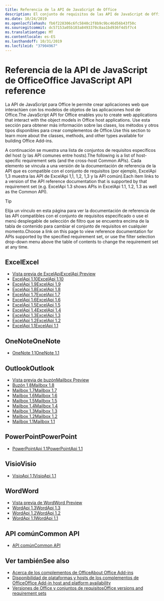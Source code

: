 ```yaml
---
title: Referencia de la API de JavaScript de Office
description: El conjunto de requisitos de las API de JavaScript de Office por host
ms.date: 10/24/2019
ms.openlocfilehash: fb6f228306c6fc5840c2f8b9c9bc46d56b43f50c
ms.sourcegitcommit: dc57153a05b103a8493370c8aa1bd936f4d5f7c4
ms.translationtype: MT
ms.contentlocale: es-ES
ms.lasthandoff: 10/31/2019
ms.locfileid: "37904967"
---
```

# <a name="office-javascript-api-reference"></a><span data-ttu-id="3bfad-103">Referencia de la API de JavaScript de Office</span><span class="sxs-lookup"><span data-stu-id="3bfad-103">Office JavaScript API reference</span></span>

<span data-ttu-id="3bfad-104">La API de JavaScript para Office le permite crear aplicaciones web que interactúen con los modelos de objetos de las aplicaciones host de Office.</span><span class="sxs-lookup"><span data-stu-id="3bfad-104">The JavaScript API for Office enables you to create web applications that interact with the object models in Office host applications.</span></span> <span data-ttu-id="3bfad-105">Use esta sección para obtener más información sobre las clases, los métodos y otros tipos disponibles para crear complementos de Office.</span><span class="sxs-lookup"><span data-stu-id="3bfad-105">Use this section to learn more about the classes, methods, and other types available for building Office Add-ins.</span></span>

<span data-ttu-id="3bfad-106">A continuación se muestra una lista de conjuntos de requisitos específicos del host (y las API comunes entre hosts).</span><span class="sxs-lookup"><span data-stu-id="3bfad-106">The following is a list of host-specific requirement sets (and the cross-host Common APIs).</span></span> <span data-ttu-id="3bfad-107">Cada elemento se vincula a una versión de la documentación de referencia de la API que es compatible con el conjunto de requisitos (por ejemplo, ExcelApi 1,3 muestra las API de ExcelApi 1,1, 1,2, 1,3 y la API común).</span><span class="sxs-lookup"><span data-stu-id="3bfad-107">Each item links to a version of the API reference documentation that is supported by that requirement set (e.g. ExcelApi 1.3 shows APIs in ExcelApi 1.1, 1.2, 1.3 as well as the Common API).</span></span>

> [!TIP]
> <span data-ttu-id="3bfad-108">Elija un vínculo en esta página para ver la documentación de referencia de las API compatibles con el conjunto de requisitos especificado o use el menú desplegable de selección de filtro que se encuentra encima de la tabla de contenido para cambiar el conjunto de requisitos en cualquier momento.</span><span class="sxs-lookup"><span data-stu-id="3bfad-108">Choose a link on this page to view reference documentation for APIs supported by the specified requirement set, or use the filter selection drop-down menu above the table of contents to change the requirement set at any time.</span></span>

## <a name="excel"></a><span data-ttu-id="3bfad-109">Excel</span><span class="sxs-lookup"><span data-stu-id="3bfad-109">Excel</span></span>

- [<span data-ttu-id="3bfad-110">Vista previa de ExcelApi</span><span class="sxs-lookup"><span data-stu-id="3bfad-110">ExcelApi Preview</span></span>](/javascript/api/excel?view=excel-js-preview)
- [<span data-ttu-id="3bfad-111">ExcelApi 1.10</span><span class="sxs-lookup"><span data-stu-id="3bfad-111">ExcelApi 1.10</span></span>](/javascript/api/excel?view=excel-js-1.10)
- [<span data-ttu-id="3bfad-112">ExcelApi 1.9</span><span class="sxs-lookup"><span data-stu-id="3bfad-112">ExcelApi 1.9</span></span>](/javascript/api/excel?view=excel-js-1.9)
- [<span data-ttu-id="3bfad-113">ExcelApi 1.8</span><span class="sxs-lookup"><span data-stu-id="3bfad-113">ExcelApi 1.8</span></span>](/javascript/api/excel?view=excel-js-1.8)
- [<span data-ttu-id="3bfad-114">ExcelApi 1.7</span><span class="sxs-lookup"><span data-stu-id="3bfad-114">ExcelApi 1.7</span></span>](/javascript/api/excel?view=excel-js-1.7)
- [<span data-ttu-id="3bfad-115">ExcelApi 1.6</span><span class="sxs-lookup"><span data-stu-id="3bfad-115">ExcelApi 1.6</span></span>](/javascript/api/excel?view=excel-js-1.6)
- [<span data-ttu-id="3bfad-116">ExcelApi 1.5</span><span class="sxs-lookup"><span data-stu-id="3bfad-116">ExcelApi 1.5</span></span>](/javascript/api/excel?view=excel-js-1.5)
- [<span data-ttu-id="3bfad-117">ExcelApi 1.4</span><span class="sxs-lookup"><span data-stu-id="3bfad-117">ExcelApi 1.4</span></span>](/javascript/api/excel?view=excel-js-1.4)
- [<span data-ttu-id="3bfad-118">ExcelApi 1.3</span><span class="sxs-lookup"><span data-stu-id="3bfad-118">ExcelApi 1.3</span></span>](/javascript/api/excel?view=excel-js-1.3)
- [<span data-ttu-id="3bfad-119">ExcelApi 1.2</span><span class="sxs-lookup"><span data-stu-id="3bfad-119">ExcelApi 1.2</span></span>](/javascript/api/excel?view=excel-js-1.2)
- [<span data-ttu-id="3bfad-120">ExcelApi 1.1</span><span class="sxs-lookup"><span data-stu-id="3bfad-120">ExcelApi 1.1</span></span>](/javascript/api/excel?view=excel-js-1.1)

## <a name="onenote"></a><span data-ttu-id="3bfad-121">OneNote</span><span class="sxs-lookup"><span data-stu-id="3bfad-121">OneNote</span></span>

- [<span data-ttu-id="3bfad-122">OneNote 1,1</span><span class="sxs-lookup"><span data-stu-id="3bfad-122">OneNote 1.1</span></span>](/javascript/api/onenote?view=onenote-js-1.1)

## <a name="outlook"></a><span data-ttu-id="3bfad-123">Outlook</span><span class="sxs-lookup"><span data-stu-id="3bfad-123">Outlook</span></span>

- [<span data-ttu-id="3bfad-124">Vista previa de buzón</span><span class="sxs-lookup"><span data-stu-id="3bfad-124">Mailbox Preview</span></span>](/javascript/api/outlook?view=outlook-js-preview)
- [<span data-ttu-id="3bfad-125">Buzón 1,8</span><span class="sxs-lookup"><span data-stu-id="3bfad-125">Mailbox 1.8</span></span>](/javascript/api/outlook?view=outlook-js-1.8)
- [<span data-ttu-id="3bfad-126">Mailbox 1.7</span><span class="sxs-lookup"><span data-stu-id="3bfad-126">Mailbox 1.7</span></span>](/javascript/api/outlook?view=outlook-js-1.7)
- [<span data-ttu-id="3bfad-127">Mailbox 1.6</span><span class="sxs-lookup"><span data-stu-id="3bfad-127">Mailbox 1.6</span></span>](/javascript/api/outlook?view=outlook-js-1.6)
- [<span data-ttu-id="3bfad-128">Mailbox 1.5</span><span class="sxs-lookup"><span data-stu-id="3bfad-128">Mailbox 1.5</span></span>](/javascript/api/outlook?view=outlook-js-1.5)
- [<span data-ttu-id="3bfad-129">Mailbox 1.4</span><span class="sxs-lookup"><span data-stu-id="3bfad-129">Mailbox 1.4</span></span>](/javascript/api/outlook?view=outlook-js-1.4)
- [<span data-ttu-id="3bfad-130">Mailbox 1.3</span><span class="sxs-lookup"><span data-stu-id="3bfad-130">Mailbox 1.3</span></span>](/javascript/api/outlook?view=outlook-js-1.3)
- [<span data-ttu-id="3bfad-131">Mailbox 1.2</span><span class="sxs-lookup"><span data-stu-id="3bfad-131">Mailbox 1.2</span></span>](/javascript/api/outlook?view=outlook-js-1.2)
- [<span data-ttu-id="3bfad-132">Mailbox 1.1</span><span class="sxs-lookup"><span data-stu-id="3bfad-132">Mailbox 1.1</span></span>](/javascript/api/outlook?view=outlook-js-1.1)

## <a name="powerpoint"></a><span data-ttu-id="3bfad-133">PowerPoint</span><span class="sxs-lookup"><span data-stu-id="3bfad-133">PowerPoint</span></span>

- [<span data-ttu-id="3bfad-134">PowerPointApi 1.1</span><span class="sxs-lookup"><span data-stu-id="3bfad-134">PowerPointApi 1.1</span></span>](/javascript/api/powerpoint?view=powerpoint-js-1.1)

## <a name="visio"></a><span data-ttu-id="3bfad-135">Visio</span><span class="sxs-lookup"><span data-stu-id="3bfad-135">Visio</span></span>

- [<span data-ttu-id="3bfad-136">VisioApi 1,1</span><span class="sxs-lookup"><span data-stu-id="3bfad-136">VisioApi 1.1</span></span>](/javascript/api/visio?view=visio-js-1.1)

## <a name="word"></a><span data-ttu-id="3bfad-137">Word</span><span class="sxs-lookup"><span data-stu-id="3bfad-137">Word</span></span>

- [<span data-ttu-id="3bfad-138">Vista previa de Word</span><span class="sxs-lookup"><span data-stu-id="3bfad-138">Word Preview</span></span>](/javascript/api/word?view=word-js-preview)
- [<span data-ttu-id="3bfad-139">WordApi 1.3</span><span class="sxs-lookup"><span data-stu-id="3bfad-139">WordApi 1.3</span></span>](/javascript/api/word?view=word-js-1.3)
- [<span data-ttu-id="3bfad-140">WordApi 1.2</span><span class="sxs-lookup"><span data-stu-id="3bfad-140">WordApi 1.2</span></span>](/javascript/api/word?view=word-js-1.2)
- [<span data-ttu-id="3bfad-141">WordApi 1.1</span><span class="sxs-lookup"><span data-stu-id="3bfad-141">WordApi 1.1</span></span>](/javascript/api/word?view=word-js-1.1)

## <a name="common-api"></a><span data-ttu-id="3bfad-142">API común</span><span class="sxs-lookup"><span data-stu-id="3bfad-142">Common API</span></span>

- [<span data-ttu-id="3bfad-143">API común</span><span class="sxs-lookup"><span data-stu-id="3bfad-143">Common API</span></span>](/javascript/api/office?view=common-js)

## <a name="see-also"></a><span data-ttu-id="3bfad-144">Ver también</span><span class="sxs-lookup"><span data-stu-id="3bfad-144">See also</span></span>

- [<span data-ttu-id="3bfad-145">Acerca de los complementos de Office</span><span class="sxs-lookup"><span data-stu-id="3bfad-145">About Office Add-ins</span></span>](/office/dev/add-ins/overview)
- [<span data-ttu-id="3bfad-146">Disponibilidad de plataformas y hosts de los complementos de Office</span><span class="sxs-lookup"><span data-stu-id="3bfad-146">Office Add-in host and platform availability</span></span>](/office/dev/add-ins/overview/office-add-in-availability)
- [<span data-ttu-id="3bfad-147">Versiones de Office y conjuntos de requisitos</span><span class="sxs-lookup"><span data-stu-id="3bfad-147">Office versions and requirement sets</span></span>](/office/dev/add-ins/develop/office-versions-and-requirement-sets)
